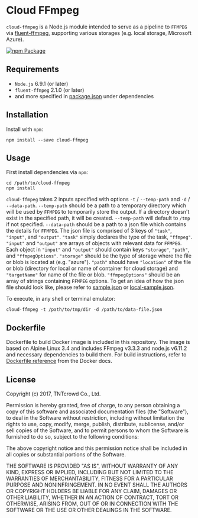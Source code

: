 Cloud FFmpeg
====================================

`cloud-ffmpeg` is a Node.js module intended to serve as a pipeline to `FFMPEG` 
via [fluent-ffmpeg](https://github.com/fluent-ffmpeg/node-fluent-ffmpeg), 
supporting various storages (e.g. local storage, Microsoft Azure).


[![npm Package](https://img.shields.io/npm/v/cloud-ffmpeg.svg?style=flat-square)](https://www.npmjs.org/package/cloud-ffmpeg)

Requirements
------------

- `Node.js` 6.9.1 (or later)
- `fluent-ffmpeg` 2.1.0 (or later)
- and more specified in [package.json](package.json) under dependencies

Installation
------------

Install with `npm`:

    npm install --save cloud-ffmpeg


Usage
-----------------

First install dependencies via `npm`:

    cd /path/to/cloud-ffmpeg
    npm install

`cloud-ffmpeg` takes 2 inputs specified with options `-t` / `--temp-path` and 
`-d` / `--data-path`. `--temp-path` should be a path to a temporary directory 
which will be used by `FFMPEG` to temporarily store the output. If a directory 
doesn't exist in the specified path, it will be created. `--temp-path` will 
default to `/tmp` if not specified. `--data-path` should be a path to a json 
file which contains the details for `FFMPEG`. The json file is comprised of
3 keys of `"task"`, `"input"`, and `"output"`. `"task"` simply declares the type
of the task, `"ffmpeg"`. `"input"` and `"output"` are arrays of objects with 
relevant data for `FFMPEG`. Each object in `"input"` and `"output"` should 
contain keys `"storage"`, `"path"`, and `"ffmpegOptions"`. `"storage"` should be 
the type of storage where the file or blob is located at (e.g. "azure"). 
`"path"` should have `"location"` of the file or blob (directory for local or 
name of container for cloud storage) and `"targetName"` for name of the file 
or blob. `"ffmpegOptions"` should be an array of strings containing `FFMPEG` 
options. To get an idea of how the json file should look like, please refer to 
[sample.json](examples/sample.json) or [local-sample.json](examples/local-sample.json).

To execute, in any shell or terminal emulator:

    cloud-ffmpeg -t /path/to/tmp/dir -d /path/to/data-file.json
    

Dockerfile
-----------------

Dockerfile to build Docker image is included in this repository. The image is
based on Alpine Linux 3.4 and includes FFmpeg v3.3.3 and node.js v6.11.2 and 
necessary dependencies to build them. For build instructions, refer to 
[Dockerfile reference](https://docs.docker.com/engine/reference/builder/) from 
the Docker docs.


License
-------

Copyright (c) 2017, TNTcrowd Co., Ltd.

Permission is hereby granted, free of charge, to any person obtaining a copy of 
this software and associated documentation files (the "Software"), to deal in 
the Software without restriction, including without limitation the rights to 
use, copy, modify, merge, publish, distribute, sublicense, and/or sell copies of
the Software, and to permit persons to whom the Software is furnished to do so, 
subject to the following conditions:

The above copyright notice and this permission notice shall be included in all 
copies or substantial portions of the Software.

THE SOFTWARE IS PROVIDED "AS IS", WITHOUT WARRANTY OF ANY KIND, EXPRESS OR 
IMPLIED, INCLUDING BUT NOT LIMITED TO THE WARRANTIES OF MERCHANTABILITY, FITNESS
FOR A PARTICULAR PURPOSE AND NONINFRINGEMENT. IN NO EVENT SHALL THE AUTHORS OR 
COPYRIGHT HOLDERS BE LIABLE FOR ANY CLAIM, DAMAGES OR OTHER LIABILITY, WHETHER 
IN AN ACTION OF CONTRACT, TORT OR OTHERWISE, ARISING FROM, OUT OF OR IN 
CONNECTION WITH THE SOFTWARE OR THE USE OR OTHER DEALINGS IN THE SOFTWARE.
